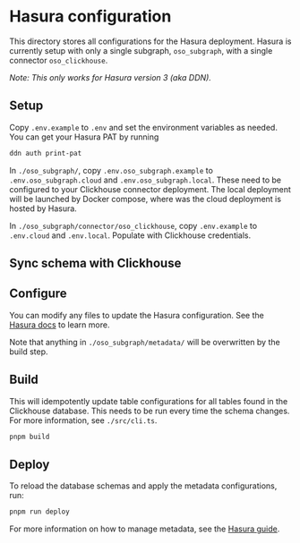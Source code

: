 # Hasura configuration

This directory stores all configurations for the Hasura deployment.
Hasura is currently setup with only a single subgraph, `oso_subgraph`,
with a single connector `oso_clickhouse`.

_Note: This only works for Hasura version 3 (aka DDN)._

## Setup

Copy `.env.example` to `.env` and set the environment variables as needed.
You can get your Hasura PAT by running

```bash
ddn auth print-pat
```

In `./oso_subgraph/`, copy `.env.oso_subgraph.example` to `.env.oso_subgraph.cloud` and `.env.oso_subgraph.local`. These need to be configured to your Clickhouse connector deployment. The local deployment will be launched by Docker compose, where was the cloud deployment is hosted by Hasura.

In `./oso_subgraph/connector/oso_clickhouse`, copy `.env.example` to `.env.cloud` and `.env.local`. Populate with Clickhouse credentials.

## Sync schema with Clickhouse

## Configure

You can modify any files to update the Hasura configuration.
See the
[Hasura docs](https://hasura.io/docs/3.0/) to learn more.

Note that anything in `./oso_subgraph/metadata/` will be overwritten by the build step.

## Build

This will idempotently update table configurations for all tables found in the Clickhouse database.
This needs to be run every time the schema changes.
For more information, see `./src/cli.ts`.

```bash
pnpm build
```

## Deploy

To reload the database schemas and apply the metadata configurations, run:

```bash
pnpm run deploy
```

For more information on how to manage metadata, see the
[Hasura guide](https://hasura.io/docs/latest/migrations-metadata-seeds/manage-metadata/#reload-metadata).
